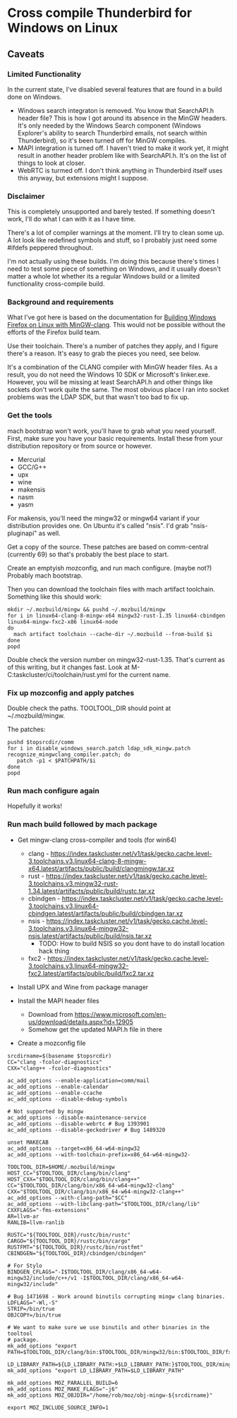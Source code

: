 # Cross compile Thunderbird for Windows on Linux

## Caveats

### Limited Functionality

In the current state, I've disabled several features that are found in a build done on Windows.
* Windows search integraton is removed. You know that SearchAPI.h header file?   This is how I got around its absence in the MinGW headers. It's only needed by the Windows Search component (Windows Explorer's ability to search Thunderbird emails, not search within Thunderbird), so it's been turned off for MinGW compiles.
* MAPI integration is turned off. I haven't tried to make it work yet, it might result in another header problem like with SearchAPI.h. It's on the list of things to look at closer.
* WebRTC is turmed off. I don't think anything in Thunderbird itself uses this anyway, but extensions might I suppose.

### Disclaimer

This is completely unsupported and barely tested. If something doesn't work, I'll do what I can with it as I have time.

There's a lot of compiler warnings at the moment. I'll try to clean some up. A lot look like redefined symbols and stuff, so I probably just need some #ifdefs peppered throughout.

I'm not actually using these builds. I'm doing this because there's times I need to test some piece of something on Windows, and it usually doesn't matter a whole lot whether its a regular Windows build or a limited functionality cross-compile build.

### Background and requirements

What I've got here is based on the documentation for [Building Windows Firefox on Linux with MinGW-clang](https://developer.mozilla.org/en-US/docs/Mozilla/Developer_guide/Build_Instructions/Cross_Compile_Mozilla_for_Mingw32). This would not be possible without the efforts of the Firefox build team.

Use their toolchain. There's a number of patches they apply, and I figure there's a reason. It's easy to grab the pieces you need, see below.

It's a combination of the CLANG compiler with MinGW header files. As a result, you do not need the  Windows 10 SDK or Microsoft's linker.exe. However, you will be missing at least SearchAPI.h and other things like sockets don't work quite the same. The most obvious place I ran into socket problems was the LDAP SDK, but that wasn't too bad to fix up.

### Get the tools

mach bootstrap won't work, you'll have to grab what you need yourself. First, make sure you have your basic requirements. Install these from your distribution repository or from source or however.

- Mercurial
- GCC/G++
- upx
- wine
- makensis
- nasm
- yasm

For makensis, you'll need the mingw32 or mingw64 variant if your distribution provides one. On Ubuntu it's called "nsis". I'd grab "nsis-pluginapi" as well.

Get a copy of the source. These patches are based on comm-central (currently 69) so that's probably the best place to start.

Create an emptyish mozconfig, and run mach configure. (maybe not?) Probably mach bootstrap.

Then you can download the toolchain files with mach artifact toolchain. Something like this should work:
```
mkdir ~/.mozbuild/mingw && pushd ~/.mozbuild/mingw
for i in linux64-clang-8-mingw-x64 mingw32-rust-1.35 linux64-cbindgen linux64-mingw-fxc2-x86 linux64-node
do
  mach artifact toolchain --cache-dir ~/.mozbuild --from-build $i
done
popd
```

Double check the version number on mingw32-rust-1.35. That's current as of this writing, but it changes fast. Look at M-C:taskcluster/ci/toolchain/rust.yml for the current name.

### Fix up mozconfig and apply patches

Double check the paths. TOOLTOOL_DIR should point at ~/.mozbuild/mingw.

The patches:
```
pushd $topsrcdir/comm
for i in disable_windows_search.patch ldap_sdk_mingw.patch recognize_mingwclang_compiler.patch; do
   patch -p1 < $PATCHPATH/$i
done
popd
```

### Run mach configure again

Hopefully it works!

### Run mach build followed by mach package

* Get mingw-clang cross-compiler and tools (for win64)
	* clang - https://index.taskcluster.net/v1/task/gecko.cache.level-3.toolchains.v3.linux64-clang-8-mingw-x64.latest/artifacts/public/build/clangmingw.tar.xz
	* rust - https://index.taskcluster.net/v1/task/gecko.cache.level-3.toolchains.v3.mingw32-rust-1.34.latest/artifacts/public/build/rustc.tar.xz
	* cbindgen - https://index.taskcluster.net/v1/task/gecko.cache.level-3.toolchains.v3.linux64-cbindgen.latest/artifacts/public/build/cbindgen.tar.xz
	* nsis - https://index.taskcluster.net/v1/task/gecko.cache.level-3.toolchains.v3.linux64-mingw32-nsis.latest/artifacts/public/build/nsis.tar.xz
		* TODO: How to build NSIS so you dont have to do install location hack thing
	* fxc2 - https://index.taskcluster.net/v1/task/gecko.cache.level-3.toolchains.v3.linux64-mingw32-fxc2.latest/artifacts/public/build/fxc2.tar.xz
* Install UPX and Wine from package manager

* Install the MAPI header files
	* Download from https://www.microsoft.com/en-us/download/details.aspx?id=12905
	* Somehow get the updated MAPI.h file in there

* Create a mozconfig file

```
srcdirname=$(basename $topsrcdir)
CC="clang -fcolor-diagnostics"
CXX="clang++ -fcolor-diagnostics"

ac_add_options --enable-application=comm/mail
ac_add_options --enable-calendar
ac_add_options --enable-ccache
ac_add_options --disable-debug-symbols

# Not supported by mingw
ac_add_options --disable-maintenance-service
ac_add_options --disable-webrtc # Bug 1393901
ac_add_options --disable-geckodriver # Bug 1489320

unset MAKECAB
ac_add_options --target=x86_64-w64-mingw32
ac_add_options --with-toolchain-prefix=x86_64-w64-mingw32-

TOOLTOOL_DIR=$HOME/.mozbuild/mingw
HOST_CC="$TOOLTOOL_DIR/clang/bin/clang"
HOST_CXX="$TOOLTOOL_DIR/clang/bin/clang++"
CC="$TOOLTOOL_DIR/clang/bin/x86_64-w64-mingw32-clang"
CXX="$TOOLTOOL_DIR/clang/bin/x86_64-w64-mingw32-clang++"
ac_add_options --with-clang-path="$CC"
ac_add_options --with-libclang-path="$TOOLTOOL_DIR/clang/lib"
CXXFLAGS="-fms-extensions"
AR=llvm-ar
RANLIB=llvm-ranlib

RUSTC="${TOOLTOOL_DIR}/rustc/bin/rustc"
CARGO="${TOOLTOOL_DIR}/rustc/bin/cargo"
RUSTFMT="${TOOLTOOL_DIR}/rustc/bin/rustfmt"
CBINDGEN="${TOOLTOOL_DIR}/cbindgen/cbindgen"

# For Stylo
BINDGEN_CFLAGS="-I$TOOLTOOL_DIR/clang/x86_64-w64-mingw32/include/c++/v1 -I$TOOLTOOL_DIR/clang/x86_64-w64-mingw32/include"

# Bug 1471698 - Work around binutils corrupting mingw clang binaries.
LDFLAGS="-Wl,-S"
STRIP=/bin/true
OBJCOPY=/bin/true

# We want to make sure we use binutils and other binaries in the tooltool
# package.
mk_add_options "export PATH=$TOOLTOOL_DIR/clang/bin:$TOOLTOOL_DIR/mingw32/bin:$TOOLTOOL_DIR/fxc2/bin:$PATH"

LD_LIBRARY_PATH=${LD_LIBRARY_PATH:+$LD_LIBRARY_PATH:}$TOOLTOOL_DIR/mingw32/lib64:$TOOLTOOL_DIR/clang/lib
mk_add_options "export LD_LIBRARY_PATH=$LD_LIBRARY_PATH"

mk_add_options MOZ_PARALLEL_BUILD=6
mk_add_options MOZ_MAKE_FLAGS="-j6"
mk_add_options MOZ_OBJDIR="/home/rob/moz/obj-mingw-${srcdirname}"

export MOZ_INCLUDE_SOURCE_INFO=1



```

